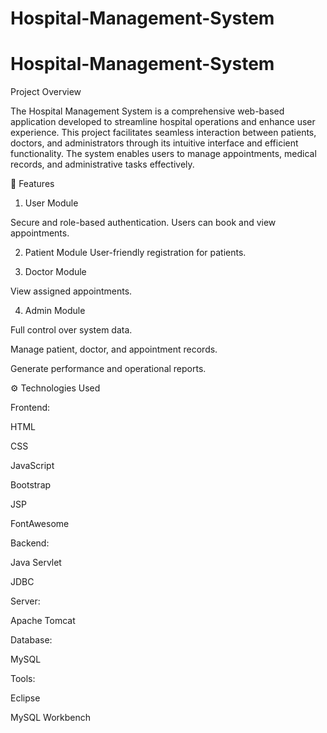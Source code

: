 ﻿# Hospital-Management-System
# Hospital-Management-System
Project Overview

The Hospital Management System is a comprehensive web-based application developed to streamline hospital operations and enhance user experience. This project facilitates seamless interaction between patients, doctors, and administrators through its intuitive interface and efficient functionality. The system enables users to manage appointments, medical records, and administrative tasks effectively.




🚀 Features

1. User Module

Secure and role-based authentication.
Users can book and view appointments.

2. Patient Module
User-friendly registration for patients.

3. Doctor Module

View assigned appointments.

4. Admin Module

Full control over system data.

Manage patient, doctor, and appointment records.

Generate performance and operational reports.

⚙️ Technologies Used

Frontend:

HTML

CSS

JavaScript

Bootstrap

JSP

FontAwesome


Backend:

Java Servlet

JDBC


Server:

Apache Tomcat


Database:

MySQL


Tools:

Eclipse

MySQL Workbench
